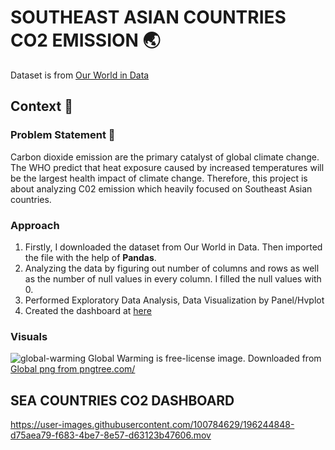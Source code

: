 # SOUTHEAST ASIAN COUNTRIES CO2 EMISSION :earth_asia:

Dataset is from [Our World in Data](https://github.com/owid/co2-data)

## Context :green_book:

### Problem Statement :rotating_light:
Carbon dioxide emission are the primary catalyst of global climate change. The WHO predict that heat exposure caused by increased temperatures will be the largest health impact of climate change. Therefore, this project is about analyzing C02 emission which heavily focused on Southeast Asian countries.  

### Approach 
1. Firstly, I downloaded the dataset from Our World in Data. Then imported the file with the help of **Pandas**.
2. Analyzing the data by figuring out number of columns and rows as well as the number of null values in every column. I filled the null values with 0. 
3. Performed Exploratory Data Analysis, Data Visualization by Panel/Hvplot
4. Created the dashboard at [here](http://localhost:5006/CO2_Dashboard)

### Visuals


![global-warming](https://user-images.githubusercontent.com/100784629/196244290-8a7f4e7d-7847-464e-b8a8-26a5f9c094b0.png) 
Global Warming is free-license image. Downloaded from <a href='https://pngtree.com/so/Global'>Global png from pngtree.com/</a>


## SEA COUNTRIES CO2 DASHBOARD


https://user-images.githubusercontent.com/100784629/196244848-d75aea79-f683-4be7-8e57-d63123b47606.mov


